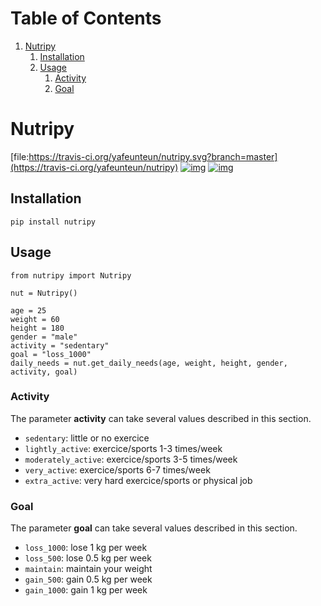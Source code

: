 
# Table of Contents

1.  [Nutripy](#orgd1a3798)
    1.  [Installation](#orgb43f36b)
    2.  [Usage](#org1c5c1e1)
        1.  [Activity](#org6c4da6d)
        2.  [Goal](#orgb0579fe)


<a id="orgd1a3798"></a>

# Nutripy

[file:https://travis-ci.org/yafeunteun/nutripy.svg?branch=master](https://travis-ci.org/yafeunteun/nutripy) [![img](https://coveralls.io/repos/yafeunteun/nutripy/badge.svg)](https://coveralls.io/r/yafeunteun/nutripy)
[![img](https://api.codeclimate.com/v1/badges/2ccd4965df3cd83f13ad/maintainability.svg)](https://codeclimate.com/github/yafeunteun/nutripy/maintainability)


<a id="orgb43f36b"></a>

## Installation

    pip install nutripy


<a id="org1c5c1e1"></a>

## Usage

    from nutripy import Nutripy
    
    nut = Nutripy()
            
    age = 25
    weight = 60
    height = 180
    gender = "male"
    activity = "sedentary"
    goal = "loss_1000"
    daily_needs = nut.get_daily_needs(age, weight, height, gender, activity, goal)


<a id="org6c4da6d"></a>

### Activity

The parameter **activity** can take several values described in this section.

-   `sedentary`: little or no exercice
-   `lightly_active`: exercice/sports 1-3 times/week
-   `moderately_active`: exercice/sports 3-5 times/week
-   `very_active`: exercice/sports 6-7 times/week
-   `extra_active`: very hard exercice/sports or physical job


<a id="orgb0579fe"></a>

### Goal

The parameter **goal** can take several values described in this section.

-   `loss_1000`: lose 1 kg per week
-   `loss_500`: lose 0.5 kg per week
-   `maintain`: maintain your weight
-   `gain_500`: gain 0.5 kg per week
-   `gain_1000`: gain 1 kg per week

